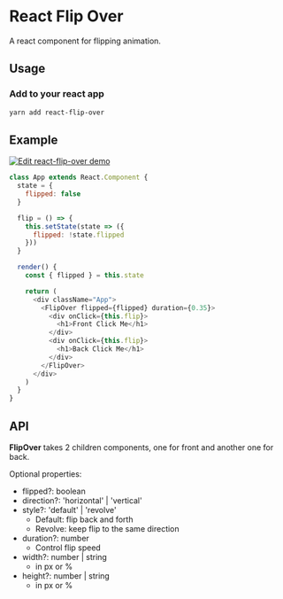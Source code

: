 # React Flip Over

A react component for flipping animation.

## Usage

### Add to your react app

``` bash
yarn add react-flip-over
```

## Example

[![Edit react-flip-over demo](https://codesandbox.io/static/img/play-codesandbox.svg)](https://codesandbox.io/s/14jm5ljk73?codemirror=1&fontsize=14)

``` javascript
class App extends React.Component {
  state = {
    flipped: false
  }

  flip = () => {
    this.setState(state => ({
      flipped: !state.flipped
    }))
  }

  render() {
    const { flipped } = this.state

    return (
      <div className="App">
        <FlipOver flipped={flipped} duration={0.35}>
          <div onClick={this.flip}>
            <h1>Front Click Me</h1>
          </div>
          <div onClick={this.flip}>
            <h1>Back Click Me</h1>
          </div>
        </FlipOver>
      </div>
    )
  }
}
```

## API

**FlipOver** takes 2 children components, one for front and another one for back.

Optional properties:

- flipped?: boolean
- direction?: 'horizontal' | 'vertical'
- style?: 'default' | 'revolve'
  - Default: flip back and forth
  - Revolve: keep flip to the same direction
- duration?: number
  - Control flip speed
- width?: number | string
  - in px or %
- height?: number | string
  - in px or %